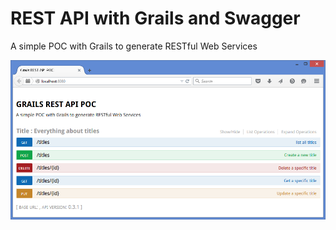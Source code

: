 # REST API with Grails and Swagger
A simple POC with Grails to generate RESTful Web Services

![Swagger UI](/docs/swagger-ui.png?raw=true "Swagger UI")
